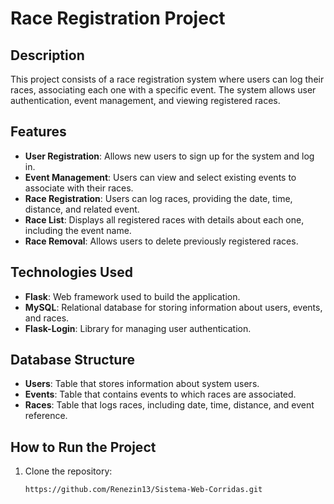 # Race Registration Project

## Description

This project consists of a race registration system where users can log their races, associating each one with a specific event. The system allows user authentication, event management, and viewing registered races.

## Features

- **User Registration**: Allows new users to sign up for the system and log in.
- **Event Management**: Users can view and select existing events to associate with their races.
- **Race Registration**: Users can log races, providing the date, time, distance, and related event.
- **Race List**: Displays all registered races with details about each one, including the event name.
- **Race Removal**: Allows users to delete previously registered races.

## Technologies Used

- **Flask**: Web framework used to build the application.
- **MySQL**: Relational database for storing information about users, events, and races.
- **Flask-Login**: Library for managing user authentication.

## Database Structure

- **Users**: Table that stores information about system users.
- **Events**: Table that contains events to which races are associated.
- **Races**: Table that logs races, including date, time, distance, and event reference.

## How to Run the Project

1. Clone the repository:
   ```bash
   https://github.com/Renezin13/Sistema-Web-Corridas.git

